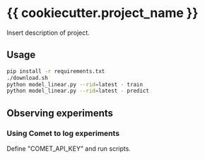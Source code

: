 # {{ cookiecutter.project_name }}

Insert description of project.

## Usage

```bash
pip install -r requirements.txt
./download.sh
python model_linear.py --rid=latest - train
python model_linear.py --rid=latest - predict
```

## Observing experiments

### Using Comet to log experiments

Define "COMET_API_KEY" and run scripts.
